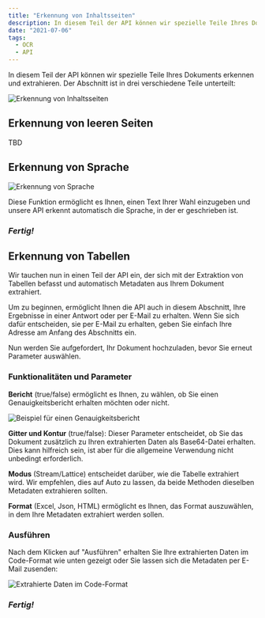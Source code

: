 ```yaml
---
title: "Erkennung von Inhaltsseiten"
description: In diesem Teil der API können wir spezielle Teile Ihres Dokuments erkennen und extrahieren. Der Abschnitt ist in drei verschiedene Teile unterteilt.
date: "2021-07-06"
tags:
  - OCR
  - API
---
```


In diesem Teil der API können wir spezielle Teile Ihres Dokuments erkennen und extrahieren. Der Abschnitt ist in drei verschiedene Teile unterteilt:

![Erkennung von Inhaltsseiten](/_images/doc2/image-21-1024x194.png "Erkennung von Inhaltsseiten")

## Erkennung von leeren Seiten

TBD

## Erkennung von Sprache

![Erkennung von Sprache](/_images/doc2/image-22-1024x252.png "Erkennung von Sprache")

Diese Funktion ermöglicht es Ihnen, einen Text Ihrer Wahl einzugeben und unsere API erkennt automatisch die Sprache, in der er geschrieben ist.

### _Fertig!_

## Erkennung von Tabellen

Wir tauchen nun in einen Teil der API ein, der sich mit der Extraktion von Tabellen befasst und automatisch Metadaten aus Ihrem Dokument extrahiert.

Um zu beginnen, ermöglicht Ihnen die API auch in diesem Abschnitt, Ihre Ergebnisse in einer Antwort oder per E-Mail zu erhalten. Wenn Sie sich dafür entscheiden, sie per E-Mail zu erhalten, geben Sie einfach Ihre Adresse am Anfang des Abschnitts ein.

Nun werden Sie aufgefordert, Ihr Dokument hochzuladen, bevor Sie erneut Parameter auswählen.

### Funktionalitäten und Parameter

**Bericht** (true/false) ermöglicht es Ihnen, zu wählen, ob Sie einen Genauigkeitsbericht erhalten möchten oder nicht.

![Beispiel für einen Genauigkeitsbericht](/_images/doc2/image-23.png "Beispiel für einen Genauigkeitsbericht")

**Gitter und Kontur** (true/false): Dieser Parameter entscheidet, ob Sie das Dokument zusätzlich zu Ihren extrahierten Daten als Base64-Datei erhalten. Dies kann hilfreich sein, ist aber für die allgemeine Verwendung nicht unbedingt erforderlich.

**Modus** (Stream/Lattice) entscheidet darüber, wie die Tabelle extrahiert wird. Wir empfehlen, dies auf Auto zu lassen, da beide Methoden dieselben Metadaten extrahieren sollten.

**Format** (Excel, Json, HTML) ermöglicht es Ihnen, das Format auszuwählen, in dem Ihre Metadaten extrahiert werden sollen.

### Ausführen

Nach dem Klicken auf "Ausführen" erhalten Sie Ihre extrahierten Daten im Code-Format wie unten gezeigt oder Sie lassen sich die Metadaten per E-Mail zusenden:

![Extrahierte Daten im Code-Format](/_images/doc2/image-24-1024x369.png "Extrahierte Daten im Code-Format")

### _Fertig!_